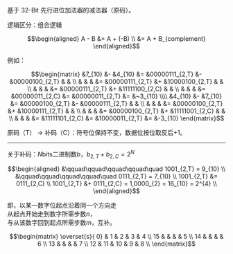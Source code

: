 基于 32-Bit 先行进位加法器的减法器（原码）。

逻辑区分：组合逻辑

```math
\begin{aligned}
    A - B &= A + (-B) \\
          &= A + B_{complement}
\end{aligned}
```

例如：
```math
\begin{matrix}
    &7_{10} &- &4_{10} &= &00000111_{2,T} &- &00000100_{2,T} &  &     \\
    &       &  &       &= &00000111_{2,T} &+ &10000100_{2,T} &  &     \\
    &       &  &       &= &00000111_{2,T} &+ &11111100_{2,C} &  &     \\
    &       &  &       &= &00000011_{2,C} &= &00000011_{2,T} &= &~3_{10}
\\\\
    &4_{10} &- &7_{10} &= &00000100_{2,T} &- &00000111_{2,T} &  &     \\
    &       &  &       &= &00000100_{2,T} &+ &10000111_{2,T} &  &     \\
    &       &  &       &= &00000100_{2,T} &+ &11111001_{2,C} &  &     \\
    &       &  &       &= &11111101_{2,C} &= &10000011_{2,T} &= &-3_{10}
\end{matrix}
```

原码（T） -> 补码（C）：符号位保持不变，数据位按位取反后+1。

---

关于补码：$`N`$bits二进制数$`b`$，$`b_{2,T} + b_{2,C} = 2^{N}`$
```math
\begin{aligned}
               &\qquad\qquad\qquad\qquad\quad 1001_{2,T} = 9_{10} \\
               &\qquad\qquad\qquad\qquad\quad 0111_{2,T} = 7_{10} \\
    1001_{2,T} &= 0111_{2,C} \\
    1001_{2,T} &+ 0111_{2,C} = 1,0000_{2} = 16_{10} = 2^{4} \\
\end{aligned}
```

即，以某一数字位起点沿着同一个方向走 \
从起点开始走到数字所需步数$`n`$，\
与从该数字回到起点所需步数$`m`$，互补。
```math
\begin{matrix}
    \overset{s}{ 0} &  1 &  2 &  3 &  4 \\ 
                15  &    &    &    &  5 \\   
                14  &    &    &    &  6 \\   
                13  &    &    &    &  7 \\   
                12  & 11 & 10 & 9  &  8 \\   
\end{matrix}
```
